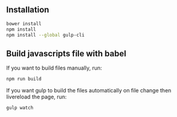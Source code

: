 Installation
------------

```bash
bower install
npm install
npm install --global gulp-cli
```

Build javascripts file with babel
---------------------------------

If you want to build files manually, run:

```bash
npm run build
```

If you want gulp to build the files automatically on file change then livereload the page, run:

```
gulp watch
```
